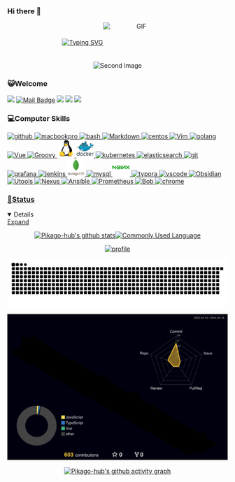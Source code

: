 ### Hi there 👋

<div align="center" style="display: flex; justify-content: center; align-items: center;">
  <a href="https://git.io/typing-svg">
    <img src="https://readme-typing-svg.herokuapp.com?font=Ma+Shan+Zheng&size=30&duration=3800&pause=1500&center=true&vCenter=true&width=435&lines=%E4%BA%BA%E7%94%9F%E5%A4%A9%E5%9C%B0%E9%97%B4%EF%BC%8C%E5%BF%BD%E5%A6%82%E8%BF%9C%E8%A1%8C%E5%AE%A2" alt="Typing SVG">
  </a>
  <img src="https://github.com/Pikago-hub/Pikago-hub/blob/426417d353e10aac2e22d8d001b9b3565f1be8c5/gif/SNJYW.gif?raw=true" width="160" height="90" alt="GIF">
</div>
<div align="center">
  <img src="https://camo.githubusercontent.com/82291b0fe831bfc6781e07fc5090cbd0a8b912bb8b8d4fec0696c881834f81ac/68747470733a2f2f70726f626f742e6d656469612f394575424971676170492e676966" width="800" height="3" alt="Second Image">
</div>

### 😺Welcome

[![](https://visitor-badge.laobi.icu/badge?page_id=Pikago-hub.Pikago-hub)](https://visitor-badge.laobi.icu/badge?page_id=Pikago-hub.Pikago-hub)
[![Mail Badge](https://img.shields.io/badge/-wuxiaozhu9821@hotmail.com-c14438?style=flat&logo=Gmail&logoColor=white&link=mailto:wuxiaozhu9821@hotmail.com)](mailto:wuxiaozhu9821@hotmail.com)
[![](https://img.shields.io/github/stars/Pikago-hub?color=fefb7b&logo=Undertale)](https://github-readme-stats-git-masterorgs-github-readme-stats-team.vercel.app/api?username=Pikago-hub&include_orgs=true&hide_title=false&hide_border=true&show_icons=true&include_all_commits=true&line_height=20&bg_color=0,EC6C6C,FFD479,FFFC79,73FA79&theme=graywhite&locale=cn)
[![](https://img.shields.io/github/followers/Pikago-hub?color=27da6b&logo=Handshake)](https://github.com/Pikago-hub?tab=followers)
[![](https://img.shields.io/badge/Website-PersonalWebsite-c780fa)](https://www.jerryzywu.com/)

### 💻Computer Skills

<a href="https://github.com" target="_blank"> <img src="https://cdn.jsdelivr.net/gh/devicons/devicon/icons/github/github-original.svg" alt="github" width="40" height="40"/> </a><a href="https://apple.com" target="_blank"> <img src="https://cdn.jsdelivr.net/gh/devicons/devicon/icons/apple/apple-original.svg" alt="macbookpro" width="43" height="43"/> </a><a href="https://www.microsoft.com/en-us/windows" target="_blank"> <img src="https://cdn.jsdelivr.net/gh/devicons/devicon/icons/windows8/windows8-original.svg" alt="bash" width="40" height="40"/> </a><a href="https://www.markdownguide.org/" target="_blank"> <img src="https://cdn.jsdelivr.net/gh/devicons/devicon/icons/markdown/markdown-original.svg" alt="Markdown" width="40" height="40"/> </a><a href="https://react.dev/" target="_blank"> <img src="https://cdn.jsdelivr.net/gh/devicons/devicon/icons/react/react-original.svg" alt="centos" width="40" height="40"/> </a><a href="https://www.vim.org/" target="_blank"> <img src="https://cdn.jsdelivr.net/gh/devicons/devicon/icons/vim/vim-original.svg" alt="Vim" width="40" height="40"/> </a><a href="https://www.javascript.com/" target="_blank"> <img src="https://cdn.jsdelivr.net/gh/devicons/devicon/icons/javascript/javascript-plain.svg" alt="golang" width="40" height="40"/> </a><a href="https://cn.vuejs.org/index.html" target="_blank"> <img src="https://cdn.jsdelivr.net/gh/devicons/devicon/icons/vuejs/vuejs-original.svg" alt="Vue" width="40" height="40"/> </a> <a href="https://www.java.com/en/" target="_blank"> <img src="https://cdn.jsdelivr.net/gh/devicons/devicon/icons/java/java-original.svg" alt="Groovy" width="40" height="40"/> </a> <a href="https://www.linux.org/" target="_blank"> <img src="https://raw.githubusercontent.com/devicons/devicon/master/icons/linux/linux-original.svg" alt="linux" width="40" height="40"/> </a> <a href="https://www.docker.com/" target="_blank"> <img src="https://raw.githubusercontent.com/devicons/devicon/master/icons/docker/docker-original-wordmark.svg" alt="docker" width="40" height="40"/> </a> <a href="https://cplusplus.com/" target="_blank"> <img src="https://cdn.jsdelivr.net/gh/devicons/devicon/icons/cplusplus/cplusplus-original.svg" alt="kubernetes" width="40" height="40"/> </a> <a href="https://www.python.org/" target="_blank"> <img src="https://cdn.jsdelivr.net/gh/devicons/devicon/icons/python/python-original.svg" alt="elasticsearch" width="40" height="40"/> </a> <a href="https://www.mysql.com/" target="_blank"> <img src="https://cdn.jsdelivr.net/gh/devicons/devicon/icons/mysql/mysql-original.svg" alt="git" width="40" height="40"/> </a> <a href="https://html.com/" target="_blank"> <img src="https://cdn.jsdelivr.net/gh/devicons/devicon/icons/html5/html5-original.svg" alt="grafana" width="40" height="40"/> </a> <a href="https://firebase.google.com/" target="_blank"> <img src="https://cdn.jsdelivr.net/gh/devicons/devicon/icons/firebase/firebase-plain.svg" alt="jenkins" width="40" height="40"/> </a> <a href="https://www.mongodb.com/" target="_blank"> <img src="https://raw.githubusercontent.com/devicons/devicon/master/icons/mongodb/mongodb-original-wordmark.svg" alt="mongodb" width="40" height="40"/> </a>
<a href="https://www.figma.com/" target="_blank"> <img src="https://cdn.jsdelivr.net/gh/devicons/devicon/icons/figma/figma-original.svg" alt="mysql" width="40" height="40"/> </a><a href="https://www.nginx.com" target="_blank"> <img src="https://raw.githubusercontent.com/devicons/devicon/master/icons/nginx/nginx-original.svg" alt="nginx" width="40" height="40"/> </a> </a><a href="https://www.tensorflow.org/" target="_blank"> <img src="https://cdn.jsdelivr.net/gh/devicons/devicon/icons/tensorflow/tensorflow-original.svg" alt="typora" width="40" height="40"/> </a><a href="https://code.visualstudio.com/" target="_blank"> <img src="https://cdn.jsdelivr.net/gh/devicons/devicon/icons/vscode/vscode-original.svg" alt="vscode" width="40" height="40"/> </a><a href="https://www.djangoproject.com/" target="_blank"> <img src="https://cdn.jsdelivr.net/gh/devicons/devicon/icons/django/django-plain-wordmark.svg" alt="Obsidian" width="40" height="40"/> </a><a href="https://ubuntu.com/" target="_blank"> <img src="https://cdn.jsdelivr.net/gh/devicons/devicon/icons/ubuntu/ubuntu-plain.svg" alt="Utools" width="40" height="40"/> </a><a href="https://posit.co/products/open-source/rstudio/" target="_blank"> <img src="https://cdn.jsdelivr.net/gh/devicons/devicon/icons/rstudio/rstudio-original.svg" alt="Nexus" width="40" height="40"/> </a><a href="https://developer.android.com/studio" target="_blank"> <img src="https://cdn.jsdelivr.net/gh/devicons/devicon/icons/androidstudio/androidstudio-original.svg" alt="Ansible" width="40" height="40"/> </a><a href="https://redux.js.org/" target="_blank"> <img src="https://cdn.jsdelivr.net/gh/devicons/devicon/icons/redux/redux-original.svg" alt="Prometheus" width="40" height="40"/> </a> <a href="https://www.redhat.com/en" target="_blank"> <img src="https://cdn.jsdelivr.net/gh/devicons/devicon/icons/redhat/redhat-original.svg" alt="Bob" width="40" height="40"/> </a><a href="https://www.google.com/chrome/" target="_blank"> <img src="https://cdn.jsdelivr.net/gh/devicons/devicon/icons/chrome/chrome-original.svg" alt="chrome" width="40" height="40"/>

### 🚀Status

<details open>
<summary>Expand</summary>

<div align="center">

[![Pikago-hub's github stats](https://github-readme-stats-git-masterorgs-github-readme-stats-team.vercel.app/api?username=Pikago-hub&count_private=true&include_orgs=true&hide_title=false&hide_border=true&show_icons=true&include_all_commits=true&line_height=20&bg_color=0,EC6C6C,FFD479,FFFC79,73FA79&theme=graywhite)](https://github-readme-stats-git-masterorgs-github-readme-stats-team.vercel.app/api?username=Pikago-hub&count_private=true&include_orgs=true&hide_title=false&hide_border=true&show_icons=true&include_all_commits=true&line_height=20&bg_color=0,EC6C6C,FFD479,FFFC79,73FA79&theme=graywhite)[![Commonly Used Language](https://github-readme-stats.vercel.app/api/top-langs/?username=Pikago-hub&count_private=true&hide_title=false&hide=c&hide_border=true&layout=compact&bg_color=0,73FA79,73FDFF,D783FF&theme=graywhite)](https://github-readme-stats.vercel.app/api/top-langs/?username=Pikago-hub&count_private=true&hide_title=false&hide=c&hide_border=true&layout=compact&bg_color=0,73FA79,73FDFF,D783FF&theme=graywhite)

[![profile](https://github-profile-trophy.vercel.app/?username=Pikago-hub&theme=algolia&column=8)](https://github-profile-trophy.vercel.app/?username=Pikago-hub&theme=algolia&column=8)

[![snake](https://github.com/Pikago-hub/Pikago-hub/blob/output/github-contribution-grid-snake-dark.svg)](https://raw.githubusercontent.com/Pikago-hub/Pikago-hub/main/assets/github-contribution-grid-snake.svg)

[![github-active](./profile-3d-contrib/profile-night-rainbow.svg)](https://raw.githubusercontent.com/Pikago-hub/Pikago-hub/main/profile-3d-contrib/profile-night-rainbow.svg)

[![Pikago-hub's github activity graph](https://github-readme-activity-graph.cyclic.app/graph?username=Pikago-hub&theme=react-dark)](https://github.com/Pikago-hub/)

</div>

</details>
